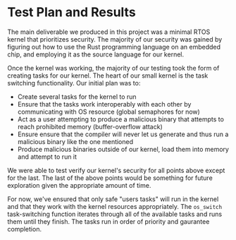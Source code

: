 # Test Plan and Results

The main deliverable we produced in this project was a minimal RTOS kernel that prioritizes security.
The majority of our security was gained by figuring out how to use the Rust programming language on
an embedded chip, and employing it as the source language for our kernel.

Once the kernel was working, the majority of our testing took the form of creating tasks for our kernel.
The heart of our small kernel is the task switching functionality. Our initial plan was to:

 - Create several tasks for the kernel to run
 - Ensure that the tasks work interoperably with each other by communicating with OS resource (global semaphores for now)
 - Act as a user attempting to produce a malicious binary that attempts to reach prohibited memory (buffer-overflow attack)
 - Ensure ensure that the compiler will never let us generate and thus run a malicious binary like the one mentioned
 - Produce malicious binaries outside of our kernel, load them into memory and attempt to run it

We were able to test verify our kernel's security for all points above except for the last. The last of the above
points would be something for future exploration given the appropriate amount of time.

For now, we've ensured that only safe "users tasks" will run in the kernel and that they work with the kernel resources
appropriately. The `os_switch` task-switching function iterates through all of the available tasks and runs them until
they finish. The tasks run in order of priority and gaurantee completion.
